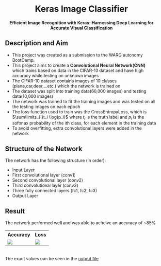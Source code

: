 <h1 align="center">Keras Image Classifier</h1>
<h4 align="center">Efficient Image Recognition with Keras: Harnessing Deep Learning for Accurate Visual Classification</h4>

## Description and Aim
- This project was created as a submission to the WARG autonomy BootCamp.
- This project aims to create a **Convolutional Neural Network(CNN)** which trains based on data in the CIFAR-10 dataset and have high accuracy while testing on unknown images
- The CIFAR-10 dataset contains images of 10 classes (plane,car,deer,...etc.) which the network is trained on
- The dataset was split into training data(60,000 images) and testing data(10,000 images)
- The network was trained to fit the training images and was tested on all the testing images on each epoch
- The loss function used to train was the CrossEntropyLoss, which is $\sum\limits_{i}t_i \log(p_i)$ where $t_i$ is the truth label and $p_i$ is the softmax probability of the ith class, for each element in the training data
- To avoid overfitting, extra convolutional layers were added in the network
  
## Structure of the Network
The network has the following structure (in order):
- Input Layer
- First convolutional layer (conv1)
- Second convolutional layer (conv2)
- Third convolutional layer (conv3)
- Three fully connected layers (fc1, fc2, fc3)
- Output Layer

## Result
The network performed well and was able to acheive an accuracy of ~85%
<table>
  <tr>
    <th>Accuracy</th>
    <th>Loss</th>
  <tr>
    <td><img src = "accuracy.png"></td>
    <td><img src="losses.png"></td>
  </tr>
</table>

<br>The exact values can be seen in the [output file](output.txt)
